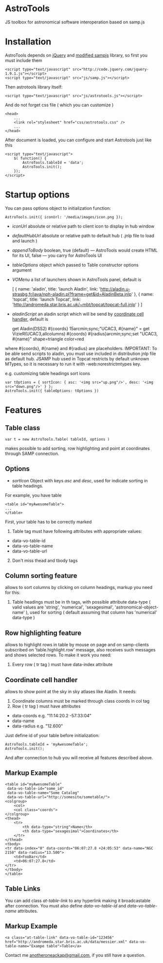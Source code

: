 AstroTools
==========

JS toolbox for astronomical software interoperation based on samp.js

Installation
============

AstroTools depends on [jQuery](http://jquery.com) and [modified sampjs](https://github.com/AnotherOneAckap/sampjs) library, so first you must include them

	<script type="text/javascript" src="http://code.jquery.com/jquery-1.9.1.js"></script>
	<script type="text/javascript" src="js/samp.js"></script>

Then astrotools library itself:

	<script type="text/javascript" src="js/astrotools.js"></script>

And do not forget css file ( which you can customize )

	<head>
		...
		<link rel="stylesheet" href="css/astrotools.css" />
		...
	</head>

After document is loaded, you can configure and start Astrotools just like this

	<script type="text/javascript">
		$( function() {
			AstroTools.tableId = 'data';
			AstroTools.init();
		});
	</script>


Startup options
===============

You can pass options object to initialization function:

	AstroTools.init({ iconUrl: '/media/images/icon.png });

+ _iconUrl_ absolute or relative path to client icon to display in hub window
+ _defaultHubUrl_ absolute or relative path to default hub ( .jnlp file to load and launch )
+ _appendToBody_ boolean, true (default) — AstroTools would create HTML for its UI, false — you carry for AstroTools UI
+ _tableOptions_  object which passed to Table constructor options argument 
+ _VOMenu_  a list of launchers shown in AstroTools panel, default is

	[
    { name: 'aladin', title: 'launch Aladin', link: 'http://aladin.u-strasbg.fr/java/nph-aladin.pl?frame=get&id=AladinBeta.jnlp' },
    { name: 'topcat', title: 'launch Topcat', link: 'http://andromeda.star.bris.ac.uk/~mbt/topcat/topcat-full.jnlp' }
	]

+ _aladinScript_  an aladin script which will be send by [coordinate cell handler](#coordinate-cell-handler), default is


	get Aladin(DSS2) #{coords} 15arcmin;sync;"UCAC3, #{name}" = get VizieR(UCAC3,allcolumns) #{coords} #{radius}arcmin;sync;set "UCAC3, #{name}" shape=triangle color=red

where #{coords}, #{name} and #{radius} are placeholders. IMPORTANT: To be able send scripts to aladin, you must use included in distribution jnlp file as default hub. JSAMP hub used in Topcat restricts by default unknown MTypes, so it is necessary to run it with -web:norestrictmtypes key.

e.g. customizing table headings sort icons

	var tOptions = { sortIcon: { asc: '<img src="up.png"/>', desc: '<img src="down.png"/>' } };
	AstroTools.init({ tableOptions: tOptions })


Features
========

Table class
-----------

	var t = new AstroTools.Table( tableId, options )

makes possible to add sorting, row highlighting and point at coordinates through SAMP connection.

Options
-------

+ _sortIcon_ Object with keys _asc_ and _desc_, used for indicate sorting in table headings.

For example, you have table

	<table id="myAwesomeTable">
	...
	</table>

First, your table has to be correctly marked

1. Table tag must have following attributes with appropriate values:
+ data-vo-table-id
+ data-vo-table-name
+ data-vo-table-url

2. Don't miss thead and tbody tags

Column sorting feature
----------------------

allows to sort columns by clicking on column headings, markup you need for this:

1. Table headings must be in th tags, with possible attribute data-type ( valid values are 'string', 'numerical', 'sexagesimal', 'astronomical-object-name' ), used for sorting ( default assuming that column has 'numerical' data-type )

Row highlighting feature
------------------------

allows to highlight rows in table by mouse on page and on samp-clients subscribed on 'table.highlight.row' message,
also receives such messages and shows selected rows.
To make it work you need:

1. Every row ( tr tag ) must have data-index attribute

<a name="coordinate-cell-handler" href="#coordinate-cell-handler"></a>

Coordinate cell handler
-----------------------

allows to show point at the sky in sky atlases like Aladin.
It needs:

1. Coordinate columns must be marked through class coords in col tag
2. Row ( tr tag ) must have attributes
+ data-coords e.g. "11:14:20.2 -57:33:04"
+ data-name
+ data-radius e.g. "12.600"

Just define id of your table before initialization:

	AstroTools.tableId = 'myAwesomeTable';
	AstroTools.init();

And after connection to hub you will receive all features described above.

Markup Example
--------------

	<table id="myAwesomeTable"
	 data-vo-table-id="some_id"
	 data-vo-table-name="Some Catalog"
	 data-vo-table-url="http://somesite/sometable/">
	<colgroup>
		<col>
		<col class="coords">
	</colgroup>
	<thead>
		<tr>
			<th data-type="string">Name</th>
			<th data-type="sexagesimal">Coordinates</th>
		</tr>
	</thead>
	<tbody>
	<tr data-index="0" data-coords="06:07:27.8 +24:05:53" data-name="NGC 2158" data-radius="13.500">
		<td>FooBar</td>
		<td>06:07:27.8</td>
	</tr>
	</tbody>
	</table>

Table Links
-----------

You can add class _at-table-link_ to any hyperlink making it broadcastable after connection.
You must also define _data-vo-table-id_ and _data-vo-table-name_ attributes.

Markup Example
-------------- 

	<a class="at-table-link" data-vo-table-id="123456" href="http://andromeda.star.bris.ac.uk/data/messier.xml" data-vo-table-name="Exampe table">Table</a>

Contact me anotheroneackap@gmail.com, if you still have a question.
